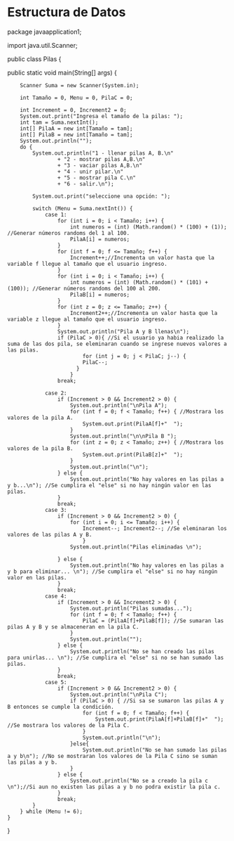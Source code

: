 # Estructura de Datos

package javaapplication1;

import java.util.Scanner;

public class Pilas {
    
public static void main(String[] args) {

        Scanner Suma = new Scanner(System.in);
        
        int Tamaño = 0, Menu = 0, PilaC = 0;
        
        int Increment = 0, Increment2 = 0;
        System.out.print("Ingresa el tamaño de la pilas: ");
        int tam = Suma.nextInt();
        int[] PilaA = new int[Tamaño = tam];
        int[] PilaB = new int[Tamaño = tam];
        System.out.println("");
        do {
            System.out.println("1 - llenar pilas A, B.\n"
                    + "2 - mostrar pilas A,B.\n"
                    + "3 - vaciar pilas A,B.\n"
                    + "4 - unir pilar.\n"
                    + "5 - mostrar pila C.\n"
                    + "6 - salir.\n");

            System.out.print("seleccione una opción: ");

            switch (Menu = Suma.nextInt()) {
                case 1: 
                    for (int i = 0; i < Tamaño; i++) {
                        int numeros = (int) (Math.random() * (100) + (1)); //Generar números randoms del 1 al 100.
                        PilaA[i] = numeros;
                    }
                    for (int f = 0; f <= Tamaño; f++) { 
                        Increment++;//Incrementa un valor hasta que la variable f llegue al tamaño que el usuario ingreso.
                    }
                    for (int i = 0; i < Tamaño; i++) {
                        int numeros = (int) (Math.random() * (101) + (100)); //Generar números randoms del 100 al 200.
                        PilaB[i] = numeros;
                    }
                    for (int z = 0; z <= Tamaño; z++) {
                        Increment2++;//Incrementa un valor hasta que la variable z llegue al tamaño que el usuario ingreso.
                    }
                    System.out.println("Pila A y B llenas\n");
                    if (PilaC > 0){ //Si el usuario ya habia realizado la suma de las dos pila, se eleminaran cuando se ingrese nuevos valores a las pilas.
                            for (int j = 0; j < PilaC; j--) { 
                            PilaC--; 
                          }           
                        }
                    break;

                case 2: 
                    if (Increment > 0 && Increment2 > 0) { 
                        System.out.println("\nPila A");
                        for (int f = 0; f < Tamaño; f++) { //Mostrara los valores de la pila A.
                            System.out.print(PilaA[f]+"  "); 
                        }
                        System.out.println("\n\nPila B ");
                        for (int z = 0; z < Tamaño; z++) { //Mostrara los valores de la pila B.
                            System.out.print(PilaB[z]+"  "); 
                        }
                        System.out.println("\n");
                    } else {
                        System.out.println("No hay valores en las pilas a y b...\n"); //Se cumplira el "else" si no hay ningún valor en las pilas.
                    }
                    break;
                case 3: 
                    if (Increment > 0 && Increment2 > 0) { 
                        for (int i = 0; i <= Tamaño; i++) {
                            Increment--; Increment2--; //Se eleminaran los valores de las pilas A y B.
                            }
                        System.out.println("Pilas eliminadas \n");

                    } else {
                        System.out.println("No hay valores en las pilas a y b para eliminar... \n"); //Se cumplira el "else" si no hay ningún valor en las pilas.
                    }
                    break;
                case 4: 
                    if (Increment > 0 && Increment2 > 0) { 
                        System.out.println("Pilas sumadas...");
                        for (int f = 0; f < Tamaño; f++) {
                            PilaC = (PilaA[f]+PilaB[f]); //Se sumaran las pilas A y B y se almaceneran en la pila C.
                        }
                        System.out.println("");
                    } else {
                        System.out.println("No se han creado las pilas para unirlas... \n"); //Se cumplira el "else" si no se han sumado las pilas.
                    }
                    break;
                case 5: 
                    if (Increment > 0 && Increment2 > 0) { 
                        System.out.println("\nPila C");
                        if (PilaC > 0) { //Si sa se sumaron las pilas A y B entonces se cumple la condición.
                            for (int f = 0; f < Tamaño; f++) {
                                System.out.print(PilaA[f]+PilaB[f]+"  "); //Se mostrara los valores de la Pila C.
                            }
                            System.out.println("\n");
                        }else{ 
                            System.out.println("No se han sumado las pilas a y b\n"); //No se mostraran los valores de la Pila C sino se suman las pilas a y b.
                        }
                    } else {
                        System.out.println("No se a creado la pila c \n");//Si aun no existen las pilas a y b no podra existir la pila c.                                            
                    }
                    break;
            }
        } while (Menu != 6); 
    }
}
